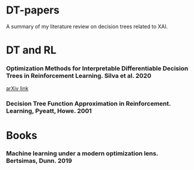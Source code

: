 # DT-papers
A summary of my literature review on decision trees related to XAI.


# DT and RL

### Optimization Methods for Interpretable Differentiable Decision Trees in Reinforcement Learning. Silva et al. 2020
[arXiv link](http://arxiv.org/abs/1903.09338)

### Decision Tree Function Approximation in Reinforcement. Learning, Pyeatt, Howe. 2001

# Books
### Machine learning under a modern optimization lens. Bertsimas, Dunn. 2019
